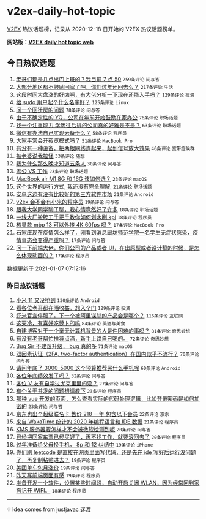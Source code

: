 # v2ex-daily-hot-topic

[V2EX](https://www.v2ex.com/) 热议话题榜，记录从 2020-12-18 日开始的 V2EX 热议话题榜单。

**网站版：[V2EX daily hot topic web](https://realleonardo.github.io/v2ex-daily-hot-topic-web/)**

## 今日热议话题

<!-- TODAY BEGIN -->

1. [老哥们都是几点出门上班的？我目前 7 点 50](https://www.v2ex.com/t/742058) `259条评论` `问与答`
1. [大部分地区都不鼓励回家了吧，你们过年还回去么？](https://www.v2ex.com/t/742124) `217条评论` `生活`
1. [这段时间大盘涨的好凶啊，有大佬分析一下现在还能入手吗？](https://www.v2ex.com/t/742063) `129条评论` `投资`
1. [给 sudo 用户起个什么名字好？](https://www.v2ex.com/t/742093) `125条评论` `Linux`
1. [问一个回迁房的问题](https://www.v2ex.com/t/742048) `78条评论` `问与答`
1. [由于不确定性的 YQ，公司在年前开始鼓励在家办公](https://www.v2ex.com/t/742205) `76条评论` `职场话题`
1. [找一个注重能力 学历往后排的公司真的好难是不是？](https://www.v2ex.com/t/742189) `63条评论` `职场话题`
1. [微信有办法自己实现云备份么？](https://www.v2ex.com/t/742178) `58条评论` `程序员`
1. [大家平常会开夜览模式吗？](https://www.v2ex.com/t/742056) `51条评论` `MacBook Pro`
1. [有没有一种设备，把两根网线连起来，起到信号放大效果](https://www.v2ex.com/t/742084) `46条评论` `宽带症候群`
1. [被老婆说我拉怪](https://www.v2ex.com/t/742231) `33条评论` `随想`
1. [我为什么那么晚才知道五条人](https://www.v2ex.com/t/742235) `30条评论` `问与答`
1. [考公 VS 工作](https://www.v2ex.com/t/742220) `23条评论` `职场话题`
1. [MacBook air M1 8G 和 16G 该如何选？](https://www.v2ex.com/t/742075) `23条评论` `macOS`
1. [这个世界的运行方式, 我还没有完全理解.](https://www.v2ex.com/t/742362) `21条评论` `职场话题`
1. [安卓这边有没有比较好的第三方软件市场](https://www.v2ex.com/t/742162) `21条评论` `Android`
1. [v2ex 会不会有小米的程序员](https://www.v2ex.com/t/742227) `19条评论` `问与答`
1. [跟我大学同学聊了聊，我心情竟然好了许多](https://www.v2ex.com/t/742127) `18条评论` `职场话题`
1. [一线大厂搬砖工手把手教你如何划水刷 kpi](https://www.v2ex.com/t/742087) `18条评论` `程序员`
1. [核显款 mbp 13 可以外接 4K 60fps 吗？](https://www.v2ex.com/t/742219) `17条评论` `MacBook Pro`
1. [石家庄现在疫情怎么样了，刚看到消息廊坊师范学院一名学生无症状感染，疫情事态会变得严重吗？](https://www.v2ex.com/t/742191) `17条评论` `问与答`
1. [问一下前端大佬，你们公司的产品或者 UI，在出原型或者设计稿的时候，是怎么体现动画的？](https://www.v2ex.com/t/742168) `17条评论` `程序员`

数据更新于 2021-01-07 07:12:16

<!-- TODAY END -->

### 昨日热议话题

<!-- YESTERDAY BEGIN -->

1. [小米 11 又没抢到](https://www.v2ex.com/t/741748) `130条评论` `Android`
1. [看各位老哥都在晒收益，想入个门](https://www.v2ex.com/t/741730) `129条评论` `投资`
1. [虾米官宣停服了，下一个被阿里谋杀的产品会是哪个？](https://www.v2ex.com/t/741800) `116条评论` `互联网`
1. [这天冷，有喜好吃萝卜的吗](https://www.v2ex.com/t/741716) `84条评论` `美酒与美食`
1. [自建博客对于一个毫无计算机背景的人是件困难的事吗？](https://www.v2ex.com/t/741822) `81条评论` `奇思妙想`
1. [有没有老哥帮忙推荐点酒，新手上路自己喝的。](https://www.v2ex.com/t/741904) `72条评论` `奇思妙想`
1. [Bug Sir 不建议升级， bug 真的多](https://www.v2ex.com/t/741758) `71条评论` `macOS`
1. [双因素认证（2FA, two-factor authentication）在国内似乎不流行？](https://www.v2ex.com/t/741741) `70条评论` `问与答`
1. [请问年底了 3000-5000 这个预算推荐买什么手机呢](https://www.v2ex.com/t/741901) `60条评论` `Android`
1. [各位年底绩效发了吗？](https://www.v2ex.com/t/741738) `32条评论` `问与答`
1. [各位 V 友有自学过尤克里里的没？](https://www.v2ex.com/t/741893) `27条评论` `问与答`
1. [有个关于并发的问题想请教下](https://www.v2ex.com/t/741961) `23条评论` `程序员`
1. [那种 vue 开发的页面，怎么查看实际的代码处理逻辑，比如登录密码是如何加密的](https://www.v2ex.com/t/741731) `23条评论` `问与答`
1. [京东也出个超级联名卡 售价 218 一年 包含以下会员](https://www.v2ex.com/t/741776) `22条评论` `京东`
1. [来自 WakaTime 统计的 2020 年编程语言和 IDE 数据](https://www.v2ex.com/t/741842) `21条评论` `程序员`
1. [KMS 服务器要怎样才不会被微软检测到呢](https://www.v2ex.com/t/741968) `20条评论` `问与答`
1. [已经把回家车票已经买好了，再不找工作，就要滚回去了](https://www.v2ex.com/t/741796) `20条评论` `程序员`
1. [过年准备给父母换手机， 8p 和 12 纠结中](https://www.v2ex.com/t/741952) `19条评论` `iPhone`
1. [你们刷 leetcode 是直接在网页里面写代码，还是先在 ide 写好后运行没问题了，再复制粘贴进去？](https://www.v2ex.com/t/741804) `19条评论` `程序员`
1. [美团单车包月涨价](https://www.v2ex.com/t/741732) `19条评论` `问与答`
1. [昨天写前端页面有感](https://www.v2ex.com/t/741713) `19条评论` `程序员`
1. [准备开发一个软件，设置某些时间段，自动开启关闭 WLAN，因为经常回到家忘记开 WIFI。](https://www.v2ex.com/t/741862) `18条评论` `程序员`

<!-- YESTERDAY END -->

---

💡 Idea comes from [justjavac 迷渡](https://github.com/justjavac/)
